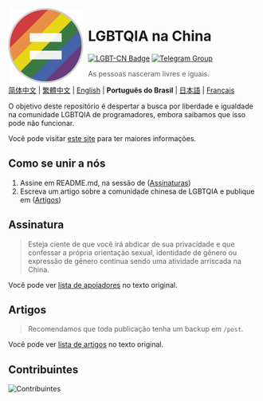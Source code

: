 <img width="150" height="150" align="left" style="float: left; margin: 0 10px 0 0;" alt="LGBT-CN logo" src="https://github.com/LGBT-CN/logo/raw/master/v2/logo.svg">

# LGBTQIA na China

[![LGBT-CN Badge](https://img.shields.io/badge/Support-LGBTQIA-FF0000?style=flat-square)](https://git.io/JfJiO)
[![Telegram Group](https://img.shields.io/badge/Telegram-LGBTCN-FFA500.svg?style=flat-square)](https://t.me/LGBTCN)
> As pessoas nasceram livres e iguais.

[简体中文](./../README.md) | [繁體中文](./zh-TW.md) | [English](./en-GB.md) | **Português do Brasil**  | [日本語](./ja-JP.md) | [Français](./fr-FR.md)

O objetivo deste repositório é despertar a busca por liberdade e igualdade na comunidade LGBTQIA de programadores, embora saibamos que isso pode não funcionar.

Você pode visitar [este site](https://lgbt-cn.org/page/en-GB.html) para ter maiores informações.

## Como se unir a nós

1. Assine em README.md, na sessão de ([Assinaturas](../README.md#署名))
2. Escreva um artigo sobre a comunidade chinesa de LGBTQIA e publique em ([Artigos](../README.md#文章))

## Assinatura

> Esteja ciente de que você irá abdicar de sua privacidade e que confessar a própria orientação sexual, identidade de gênero ou expressão de gênero continua sendo uma atividade arriscada na China.

Você pode ver [lista de apoiadores](../README.md#署名) no texto original.

## Artigos

> Recomendamos que toda publicação tenha um backup em `/post`.

Você pode ver [lista de artigos](../README.md#文章) no texto original.

## Contribuintes

![Contribuintes](https://contrib.rocks/image?repo=LGBT-CN/LGBTQIA-In-China)
